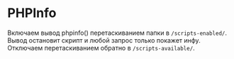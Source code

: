 # PHPInfo

Включаем вывод phpinfo() перетаскиванием папки в `/scripts-enabled/`. Вывод остановит скрипт и любой запрос только покажет инфу. Отключаем перетаскиванием обратно в `/scripts-available/`.
